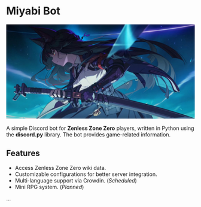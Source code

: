 # Miyabi Bot

[![Banner](assets/miyabi_arts/banner.png)](https://www.reddit.com/r/ZZZ_Official/comments/1hgzmeu/new_wallpapers_acquired/)

A simple Discord bot for **Zenless Zone Zero** players, written in Python using the **discord.py** library. The bot provides game-related information.

## Features

- Access Zenless Zone Zero wiki data.
- Customizable configurations for better server integration.
- Multi-language support via Crowdin. (*Scheduled*)
- Mini RPG system. (*Planned*)

...
